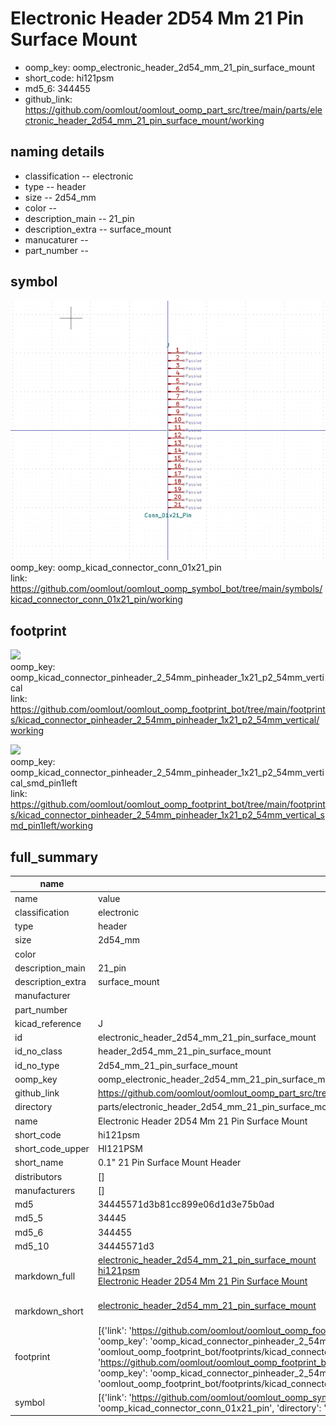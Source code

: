 # Electronic Header 2D54 Mm 21 Pin Surface Mount

  
* oomp_key: oomp_electronic_header_2d54_mm_21_pin_surface_mount 
* short_code: hi121psm
* md5_6: 344455  
* github_link: https://github.com/oomlout/oomlout_oomp_part_src/tree/main/parts/electronic_header_2d54_mm_21_pin_surface_mount/working  
## naming details
* classification -- electronic
* type -- header
* size -- 2d54_mm
* color -- 
* description_main -- 21_pin
* description_extra -- surface_mount
* manucaturer -- 
* part_number -- 



## symbol

![](symbol/0/working/working_600.png)  
oomp_key: oomp_kicad_connector_conn_01x21_pin  
link: https://github.com/oomlout/oomlout_oomp_symbol_bot/tree/main/symbols/kicad_connector_conn_01x21_pin/working  

## footprint

![](footprint/0/working/working_600.png)  
oomp_key: oomp_kicad_connector_pinheader_2_54mm_pinheader_1x21_p2_54mm_vertical  
link: https://github.com/oomlout/oomlout_oomp_footprint_bot/tree/main/footprints/kicad_connector_pinheader_2_54mm_pinheader_1x21_p2_54mm_vertical/working  

![](footprint/0/working/working_600.png)  
oomp_key: oomp_kicad_connector_pinheader_2_54mm_pinheader_1x21_p2_54mm_vertical_smd_pin1left  
link: https://github.com/oomlout/oomlout_oomp_footprint_bot/tree/main/footprints/kicad_connector_pinheader_2_54mm_pinheader_1x21_p2_54mm_vertical_smd_pin1left/working  

## full_summary
| name | value | 
| --- | --- | 
| name | value | 
| classification | electronic | 
| type | header | 
| size | 2d54_mm | 
| color |  | 
| description_main | 21_pin | 
| description_extra | surface_mount | 
| manufacturer |  | 
| part_number |  | 
| kicad_reference | J | 
| id | electronic_header_2d54_mm_21_pin_surface_mount | 
| id_no_class | header_2d54_mm_21_pin_surface_mount | 
| id_no_type | 2d54_mm_21_pin_surface_mount | 
| oomp_key | oomp_electronic_header_2d54_mm_21_pin_surface_mount | 
| github_link | https://github.com/oomlout/oomlout_oomp_part_src/tree/main/parts/electronic_header_2d54_mm_21_pin_surface_mount/working | 
| directory | parts/electronic_header_2d54_mm_21_pin_surface_mount | 
| name | Electronic Header 2D54 Mm 21 Pin Surface Mount | 
| short_code | hi121psm | 
| short_code_upper | HI121PSM | 
| short_name | 0.1" 21 Pin Surface Mount Header | 
| distributors | [] | 
| manufacturers | [] | 
| md5 | 34445571d3b81cc899e06d1d3e75b0ad | 
| md5_5 | 34445 | 
| md5_6 | 344455 | 
| md5_10 | 34445571d3 | 
| markdown_full | [electronic_header_2d54_mm_21_pin_surface_mount](https://github.com/oomlout/oomlout_oomp_part_src/tree/main/parts/electronic_header_2d54_mm_21_pin_surface_mount/working)<br>[hi121psm](https://github.com/oomlout/oomlout_oomp_part_src/tree/main/parts/electronic_header_2d54_mm_21_pin_surface_mount/working)<br>[Electronic Header 2D54 Mm 21 Pin Surface Mount](https://github.com/oomlout/oomlout_oomp_part_src/tree/main/parts/electronic_header_2d54_mm_21_pin_surface_mount/working)<br><br> | 
| markdown_short | [electronic_header_2d54_mm_21_pin_surface_mount](https://github.com/oomlout/oomlout_oomp_part_src/tree/main/parts/electronic_header_2d54_mm_21_pin_surface_mount/working)<br><br> | 
| footprint | [{'link': 'https://github.com/oomlout/oomlout_oomp_footprint_bot/tree/main/foootprntss/kicad_connector_pinheader_2_54mm_pinheader_1x21_p2_54mm_vertical', 'oomp_key': 'oomp_kicad_connector_pinheader_2_54mm_pinheader_1x21_p2_54mm_vertical', 'directory': 'oomlout_oomp_footprint_bot/footprints/kicad_connector_pinheader_2_54mm_pinheader_1x21_p2_54mm_vertical//working/working.kicad_mod'}, {'link': 'https://github.com/oomlout/oomlout_oomp_footprint_bot/tree/main/foootprntss/kicad_connector_pinheader_2_54mm_pinheader_1x21_p2_54mm_vertical_smd_pin1left', 'oomp_key': 'oomp_kicad_connector_pinheader_2_54mm_pinheader_1x21_p2_54mm_vertical_smd_pin1left', 'directory': 'oomlout_oomp_footprint_bot/footprints/kicad_connector_pinheader_2_54mm_pinheader_1x21_p2_54mm_vertical_smd_pin1left//working/working.kicad_mod'}] | 
| symbol | [{'link': 'https://github.com/oomlout/oomlout_oomp_symbol_bot/tree/main/symbols/kicad_connector_conn_01x21_pin', 'oomp_key': 'oomp_kicad_connector_conn_01x21_pin', 'directory': 'oomlout_oomp_symbol_bot/symbols/kicad_connector_conn_01x21_pin//working/working.kicad_sym'}] | 
